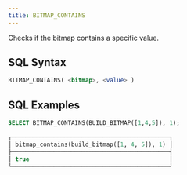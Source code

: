 ```yaml
---
title: BITMAP_CONTAINS
---
```


Checks if the bitmap contains a specific value.

## SQL Syntax

```sql
BITMAP_CONTAINS( <bitmap>, <value> )
```

## SQL Examples

```sql
SELECT BITMAP_CONTAINS(BUILD_BITMAP([1,4,5]), 1);

┌─────────────────────────────────────────────┐
│ bitmap_contains(build_bitmap([1, 4, 5]), 1) │
├─────────────────────────────────────────────┤
│ true                                        │
└─────────────────────────────────────────────┘
```